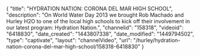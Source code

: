 {
    "title": "HYDRATION NATION: CORONA DEL MAR HIGH SCHOOL",
    "description": "On World Water Day 2013 we brought Rob Machado and Hurley H2O to one of the local high schools to kick off their involvement in our latest program: Hydration Nation.",
    "channelid": "158318",
    "videoid": "6418830",
    "date_created": "1443807338",
    "date_modified": "1449794502",
    "type": "captivate",
    "layout": "channelVideo",
    "url": "\/hurley\/hydration-nation-corona-del-mar-high-school\/158318-6418830"
}